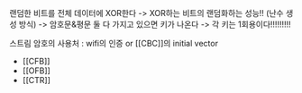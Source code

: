 랜덤한 비트를 전체 데이터에 XOR한다
-> XOR하는 비트의 랜덤화하는 성능!! (난수 생성 방식)
-> 암호문&평문 둘 다 가지고 있으면 키가 나온다
-> 각 키는 1회용이다!!!!!!!!!

스트림 암호의 사용처 : wifi의 인증 or [[CBC]]의 initial vector

- [[CFB]]
- [[OFB]]
- [[CTR]]

